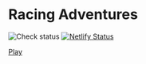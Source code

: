 Racing Adventures
=================

![Check status](https://github.com/jncraton/racing-adventures/actions/workflows/check.yml/badge.svg)
[![Netlify Status](https://api.netlify.com/api/v1/badges/3e539c3e-6548-46df-aa6f-e3f87d3c3776/deploy-status)](https://app.netlify.com/sites/racing-adventures/deploys)

[Play](https://racing-adventures.netlify.app/#03080208010800080507040703070107000705060006074556450505030522056005084407440504220400140843650322034003084265122202000208410741652122010101000127407630253001000000w)
